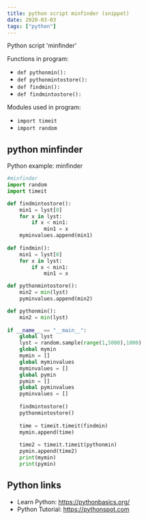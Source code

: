 ```yaml
---
title: python script minfinder (snippet)
date: 2020-03-03
tags: ["python"]
---
```

Python script 'minfinder'

Functions in program: 
* `def pythonmin():`
* `def pythonmintostore():`
* `def findmin():`
* `def findmintostore():`

Modules used in program: 
* `import timeit`
* `import random`

## python minfinder

Python example: minfinder

```python
#minfinder
import random
import timeit

def findmintostore():
    min1 = lyst[0]
    for x in lyst:
        if x < min1:
            min1 = x
    myminvalues.append(min1)
    
def findmin():
    min1 = lyst[0]
    for x in lyst:
        if x < min1:
            min1 = x

def pythonmintostore():
    min2 = min(lyst)
    pyminvalues.append(min2)

def pythonmin():
    min2 = min(lyst)
    
if __name__ == "__main__":
    global lyst
    lyst = random.sample(range(1,5000),1000)
    global mymin
    mymin = []
    global myminvalues
    myminvalues = []
    global pymin
    pymin = []
    global pyminvalues
    pyminvalues = []
    
    findmintostore()
    pythonmintostore()
    
    time = timeit.timeit(findmin)
    mymin.append(time)
    
    time2 = timeit.timeit(pythonmin)
    pymin.append(time2)
    print(mymin)
    print(pymin)


```

## Python links

- Learn Python: https://pythonbasics.org/
- Python Tutorial: https://pythonspot.com
